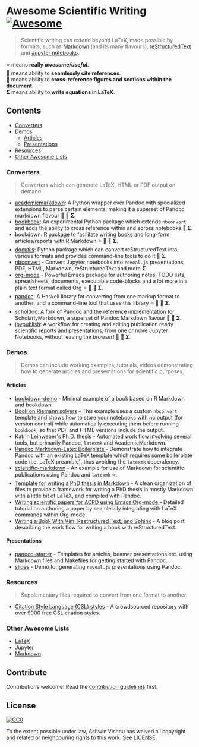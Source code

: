 # Awesome Scientific Writing [![Awesome][awesome-badge]](https://github.com/sindresorhus/awesome)

> Scientific writing can extend beyond LaTeX, made possible by formats,
> such as
> [Markdown](https://commonmark.org/) (and its many flavours),
> [reStructuredText](http://docutils.sourceforge.net/docs/ref/rst/directives.html) and
> [Jupyter notebooks](https://jupyter.readthedocs.io/en/latest/).

:star: means **really _awesome/useful_**.<br />
:bookmark: means ability to **seamlessly cite references**.<br/>
:link: means ability to **cross-reference figures and sections within the
document**.<br/>
**Σ** means ability to **write equations in LaTeX**.<br/>

## Contents
- [Converters](#converters)
- [Demos](#demos)
    - [Articles](#articles)
    - [Presentations](#presentations)
- [Resources](#resources)
- [Other Awesome Lists](#other-awesome-lists)

### Converters
> Converters which can generate LaTeX, HTML or PDF output on demand.

- [academicmarkdown](https://github.com/smathot/academicmarkdown#readme): A
    Python wrapper over Pandoc with specialized extensions to parse certain
    elements, making it a superset of Pandoc markdown flavour :bookmark:
    :link: **Σ**.
- [bookbook](https://github.com/takluyver/bookbook/#readme): An experimental Python
    package which extends `nbconvert` and adds the ability to cross reference
    within and across notebooks :link: **Σ**.
- [bookdown](https://github.com/rstudio/bookdown/#readme): R package to facilitate
    writing books and long-form articles/reports with R Markdown :star:
    :bookmark: :link: **Σ**.
- [docutils](http://docutils.sourceforge.net/docs/): Python package which can
    convert reStructuredText into various formats and provides command-line
    tools to do it :link: **Σ**.
- [nbconvert](https://nbconvert.readthedocs.io/en/latest/) - Convert Jupyter
    notebooks into `reveal.js` presentations, PDF, HTML, Markdown,
    reStructuredText and more **Σ**.
- [org-mode](https://orgmode.org) - Powerful Emacs package for authoring notes,
    TODO lists, spreadsheets, documents, executable code-blocks and a lot more
    in a plain text format called Org :star: :bookmark: :link: **Σ**.
- [pandoc](https://pandoc.org/MANUAL): A Haskell library for converting from
    one markup format to another, and a command-line tool that uses this
    library :star: :bookmark: :link: **Σ**.
- [scholdoc](http://scholdoc.scholarlymarkdown.com/): A fork of Pandoc and the
    reference implementation for ScholarlyMarkdown, a superset of Pandoc
    Markdown flavour :bookmark: :link: **Σ**.
- [ipypublish](https://github.com/chrisjsewell/ipypublish/#readme): A workflow for
    creating and editing publication ready scientific reports and presentations,
    from one or more Jupyter Notebooks, without leaving the browser! :bookmark:
    :link: **Σ**.

### Demos
> Demos can include working examples, tutorials, videos demonstrating how to
> generate articles and presentations for scientific purposes.

#### Articles
- [bookdown-demo](https://github.com/rstudio/bookdown-demo/#readme) - Minimal
    example of a book based on R Markdown and bookdown.
- [Book on Riemann solvers](https://github.com/clawpack/riemann_book/#readme) - This
    example uses a custom `nbconvert` template and shows how to store your
    notebooks with no output (for version control) while automatically executing
    them before running `bookbook`, so that PDF and HTML versions include the
    output.
- [Katrin Leinweber's Ph.D.
    thesis](https://github.com/katrinleinweber/PhD-thesis/#readme) - Automated
    work flow involving several tools, but primarily Pandoc, `latexmk` and
    AcademicMarkdown.
- [Pandoc Markdown-Latex Boilerplate
    ](https://github.com/davecap/markdown-latex-boilerplate/#readme) -
    Demonstrate how to integrate Pandoc with an existing LaTeX template which
    requires some boilerplate code (i.e. LaTeX preamble), thus avoiding the
    `latexmk` dependency.
- [scientific-markdown](https://github.com/JensErat/scientific-markdown/#readme) -
    An example for use of Markdown for scientific publications using Pandoc and
    `latexmk` :star:.
- [Template for writing a PhD thesis in
  Markdown](https://github.com/tompollard/phd_thesis_markdown#readme) - A clean
    organization of files to provide a framework for writing a PhD thesis in
    mostly Markdown with a little bit of LaTeX, and compiled with Pandoc.
- [Writing scientific papers for ACPD using Emacs Org-mode
    ](https://www.draketo.de/english/emacs/writing-papers-in-org-mode-acpd) -
    Detailed tutorial on authoring a paper by seamlessly integrating with LaTeX
    commands within Org-mode.
- [Writing a  Book With Vim, Restructured Text, and
    Sphinx](https://www.tompurl.com/2012-11-22-writing-a-book-with-vim.html) - A
    blog post describing the work flow for writing a book with
    reStructuredText.

#### Presentations
- [pandoc-starter](https://github.com/jez/pandoc-starter/#readme) - Templates for
    articles, beamer presentations etc. using Markdown files and Makefiles for
    getting started with Pandoc.
- [slides](https://github.com/cgroll/slides/#readme) - Demo for generating `reveal.js`
    presentations using Pandoc.

### Resources
> Supplementary files required to convert from one format to another.

- [Citation Style Language (CSL) styles](https://citationstyles.org/) -  A
  crowdsourced repository with over 9000 free CSL citation styles.

### Other Awesome Lists
- [LaTeX](https://github.com/egeerardyn/awesome-LaTeX/#readme)
- [Jupyter](https://github.com/markusschanta/awesome-jupyter/#renderingpublishingconversion)
- [Markdown](https://github.com/BubuAnabelas/awesome-markdown/#readme)

## Contribute
Contributions welcome! Read the [contribution guidelines](CONTRIBUTING.md) first.

## License
[![CC0](https://mirrors.creativecommons.org/presskit/buttons/88x31/svg/cc-zero.svg)](https://creativecommons.org/publicdomain/zero/1.0/)

To the extent possible under law, Ashwin Vishnu has waived all copyright
and related or neighbouring rights to this work. See [LICENSE](LICENSE).

[awesome-badge]: https://cdn.rawgit.com/sindresorhus/awesome/d7305f38d29fed78fa85652e3a63e154dd8e8829/media/badge.svg

